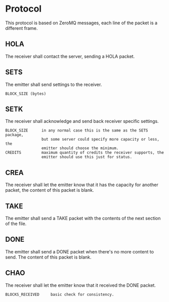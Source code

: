 # Protocol

This protocol is based on ZeroMQ messages, each line of the packet
is a different frame.

## HOLA

The receiver shall contact the server, sending a HOLA packet.

## SETS

The emitter shall send settings to the receiver.

    BLOCK_SIZE (bytes)

## SETK

The receiver shall acknowledge and send back receiver specific settings.

    BLOCK_SIZE      in any normal case this is the same as the SETS package,
                    but some server could specify more capacity or less, the
                    emitter should choose the minimum.
    CREDITS         maximum quantity of credits the receiver supports, the
                    emitter should use this just for status.

## CREA

The receiver shall let the emitter know that it has the capacity for another
packet, the content of this packet is blank.

## TAKE

The emitter shall send a TAKE packet with the contents of the next section of
the file.

## DONE

The emitter shall send a DONE packet when there's no more content to send.
The content of this packet is blank.

## CHAO

The receiver shall let the emitter know that it received the DONE packet.

    BLOCKS_RECEIVED     basic check for consistency.
